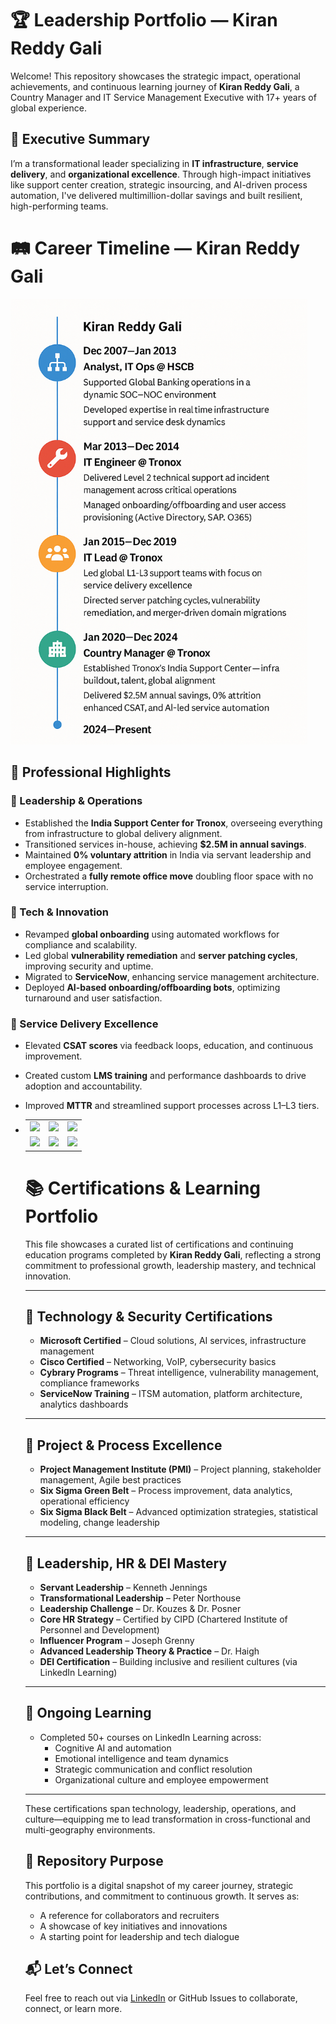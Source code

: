 # 🏆 Leadership Portfolio — Kiran Reddy Gali

Welcome! This repository showcases the strategic impact, operational achievements, and continuous learning journey of **Kiran Reddy Gali**, a Country Manager and IT Service Management Executive with 17+ years of global experience.

## 🌟 Executive Summary

I’m a transformational leader specializing in **IT infrastructure**, **service delivery**, and **organizational excellence**. Through high-impact initiatives like support center creation, strategic insourcing, and AI-driven process automation, I've delivered multimillion-dollar savings and built resilient, high-performing teams.

# 🛤️ Career Timeline — Kiran Reddy Gali

<p align="left">
  <img src="https://github.com/Kiranreddygali/Kiranreddygali/blob/main/career-roadmap.png" alt="Career Roadmap" width="475"/>
</p>

## 💼 Professional Highlights

### 🔹 Leadership & Operations
- Established the **India Support Center for Tronox**, overseeing everything from infrastructure to global delivery alignment.
- Transitioned services in-house, achieving **$2.5M in annual savings**.
- Maintained **0% voluntary attrition** in India via servant leadership and employee engagement.
- Orchestrated a **fully remote office move** doubling floor space with no service interruption.

### 🔹 Tech & Innovation
- Revamped **global onboarding** using automated workflows for compliance and scalability.
- Led global **vulnerability remediation** and **server patching cycles**, improving security and uptime.
- Migrated to **ServiceNow**, enhancing service management architecture.
- Deployed **AI-based onboarding/offboarding bots**, optimizing turnaround and user satisfaction.

### 🔹 Service Delivery Excellence
- Elevated **CSAT scores** via feedback loops, education, and continuous improvement.
- Created custom **LMS training** and performance dashboards to drive adoption and accountability.
- Improved **MTTR** and streamlined support processes across L1–L3 tiers.

- <table>
  <tr>
    <td><img src="https://img.shields.io/badge/0%25%20Attrition-Team%20Retention-blue?style=flat-square" /></td>
    <td><img src="https://img.shields.io/badge/$2.5M%20Annual%20Savings-Insourcing%20Success-green?style=flat-square" /></td>
    <td><img src="https://img.shields.io/badge/40%25%20Faster%20Onboarding-AI%20Automation-purple?style=flat-square" /></td>
  </tr>
  <tr>
    <td><img src="https://img.shields.io/badge/Power%20BI-Service%20Dashboards-orange?style=flat-square" /></td>
    <td><img src="https://img.shields.io/badge/Global%20Office%20Setup-Hyderabad%20Launch-teal?style=flat-square" /></td>
    <td><img src="https://img.shields.io/badge/Leadership%20Certs-CIPD%20%7C%20PMI%20%7C%20Cybrary-red?style=flat-square" /></td>
  </tr>
</table>

# 📚 Certifications & Learning Portfolio

This file showcases a curated list of certifications and continuing education programs completed by **Kiran Reddy Gali**, reflecting a strong commitment to professional growth, leadership mastery, and technical innovation.

---

## 🔐 Technology & Security Certifications

- **Microsoft Certified** – Cloud solutions, AI services, infrastructure management  
- **Cisco Certified** – Networking, VoIP, cybersecurity basics  
- **Cybrary Programs** – Threat intelligence, vulnerability management, compliance frameworks  
- **ServiceNow Training** – ITSM automation, platform architecture, analytics dashboards  

---

## 🎯 Project & Process Excellence

- **Project Management Institute (PMI)** – Project planning, stakeholder management, Agile best practices  
- **Six Sigma Green Belt** – Process improvement, data analytics, operational efficiency  
- **Six Sigma Black Belt** – Advanced optimization strategies, statistical modeling, change leadership  

---

## 👥 Leadership, HR & DEI Mastery

- **Servant Leadership** – Kenneth Jennings  
- **Transformational Leadership** – Peter Northouse  
- **Leadership Challenge** – Dr. Kouzes & Dr. Posner  
- **Core HR Strategy** – Certified by CIPD (Chartered Institute of Personnel and Development)  
- **Influencer Program** – Joseph Grenny  
- **Advanced Leadership Theory & Practice** – Dr. Haigh  
- **DEI Certification** – Building inclusive and resilient cultures (via LinkedIn Learning)

---

## 🧠 Ongoing Learning

- Completed 50+ courses on LinkedIn Learning across:
  - Cognitive AI and automation
  - Emotional intelligence and team dynamics
  - Strategic communication and conflict resolution
  - Organizational culture and employee empowerment  

---

These certifications span technology, leadership, operations, and culture—equipping me to lead transformation in cross-functional and multi-geography environments.


## 📌 Repository Purpose

This portfolio is a digital snapshot of my career journey, strategic contributions, and commitment to continuous growth. It serves as:
- A reference for collaborators and recruiters
- A showcase of key initiatives and innovations
- A starting point for leadership and tech dialogue


## 📬 Let’s Connect

Feel free to reach out via [LinkedIn](https://www.linkedin.com/in/kiran-reddy-gali-09753884) or GitHub Issues to collaborate, connect, or learn more.



